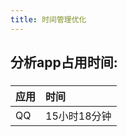 ```yaml
---
title: 时间管理优化
---
```


## 分析app占用时间:
###
| 应用|时间 |
|:--|:--|
|QQ|15小时18分钟|
###
##
##
##
##
##
##
##
##